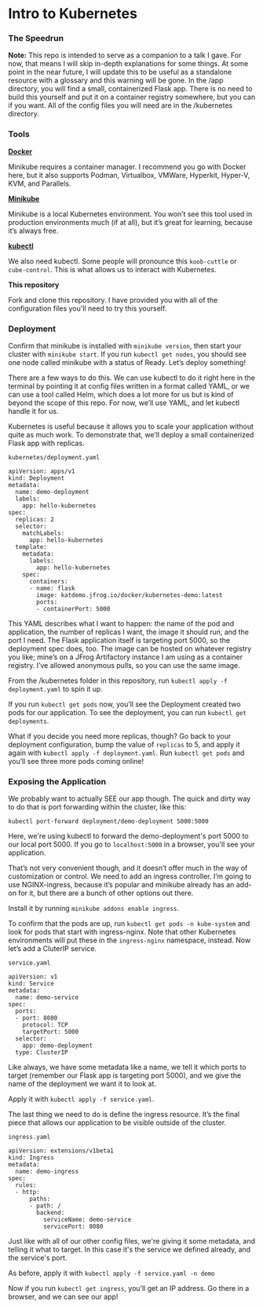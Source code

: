 # Intro to Kubernetes
### The Speedrun

**Note:** This repo is intended to serve as a companion to a talk I gave. For now, that means I will skip in-depth explanations for some things. At some point in the near future, I will update this to be useful as a standalone resource with a glossary and this warning will be gone. In the /app directory, you will find a small, containerized Flask app. There is no need to build this yourself and put it on a container registry somewhere, but you can if you want. All of the config files you will need are in the /kubernetes directory.


### Tools

**[Docker](https://www.docker.com/products/docker-desktop)**

Minikube requires a container manager. I recommend you go with Docker here, but it also supports Podman, Virtualbox, VMWare, Hyperkit, Hyper-V, KVM, and Parallels.

**[Minikube](https://minikube.sigs.k8s.io/docs/start/)**

Minikube is a local Kubernetes environment. You won’t see this tool used in production environments much (if at all), but it’s great for learning, because it’s always free. 

**[kubectl](https://kubernetes.io/docs/tasks/tools/install-kubectl/)**

We also need kubectl. Some people will pronounce this `koob-cuttle` or `cube-control`. This is what allows us to interact with Kubernetes.

**This repository**

Fork and clone this repository. I have provided you with all of the configuration files you'll need to try this yourself.


### Deployment

Confirm that minikube is installed with `minikube version`, then start your cluster with `minikube start`. If you run `kubectl get nodes`, you should see one node called minikube with a status of Ready. Let’s deploy something!

There are a few ways to do this. We can use kubectl to do it right here in the terminal by pointing it at config files written in a format called YAML, or we can use a tool called Helm, which does a lot more for us but is kind of beyond the scope of this repo. For now, we’ll use YAML, and let kubectl handle it for us.

Kubernetes is useful because it allows you to scale your application without quite as much work. To demonstrate that, we’ll deploy a small containerized Flask app with replicas.

`kubernetes/deployment.yaml`

```
apiVersion: apps/v1
kind: Deployment
metadata:
  name: demo-deployment
  labels:
    app: hello-kubernetes
spec:
  replicas: 2
  selector:
    matchLabels:
      app: hello-kubernetes
  template:
    metadata:
      labels:
        app: hello-kubernetes
    spec:
      containers:
      - name: flask
        image: katdemo.jfrog.io/docker/kubernetes-demo:latest
        ports:
        - containerPort: 5000
```

This YAML describes what I want to happen: the name of the pod and application, the number of replicas I want, the image it should run, and the port I need. The Flask application itself is targeting port 5000, so the deployment spec does, too. The image can be hosted on whatever registry you like; mine’s on a JFrog Artifactory instance I am using as a container registry. I’ve allowed anonymous pulls, so you can use the same image. 

From the /kubernetes folder in this repository, run `kubectl apply -f deployment.yaml` to spin it up.

If you run `kubectl get pods` now, you’ll see the Deployment created two pods for our application. To see the deployment, you can run `kubectl get deployments`.

What if you decide you need more replicas, though? Go back to your deployment configuration, bump the value of `replicas` to 5, and apply it again with `kubectl apply -f deployment.yaml`. Run `kubectl get pods` and you’ll see three more pods coming online!


### Exposing the Application

We probably want to actually SEE our app though. The quick and dirty way to do that is port forwarding within the cluster, like this:

`kubectl port-forward deployment/demo-deployment 5000:5000`

Here, we're using kubectl to forward the demo-deployment's port 5000 to our local port 5000. If you go to `localhost:5000` in a browser, you'll see your application.

That’s not very convenient though, and it doesn’t offer much in the way of customization or control. We need to add an ingress controller. I’m going to use NGINX-ingress, because it’s popular and minikube already has an add-on for it, but there are a bunch of other options out there.

Install it by running `minikube addons enable ingress`.

To confirm that the pods are up, run `kubectl get pods -n kube-system` and look for pods that start with ingress-nginx. Note that other Kubernetes environments will put these in the `ingress-nginx` namespace, instead. Now let’s add a CluterIP service.

`service.yaml`

```
apiVersion: v1
kind: Service
metadata:
  name: demo-service
spec:
  ports:
  - port: 8080
    protocol: TCP
    targetPort: 5000
  selector:
    app: demo-deployment
  type: ClusterIP
```

Like always, we have some metadata like a name, we tell it which ports to target (remember our Flask app is targeting port 5000), and we give the name of the deployment we want it to look at.

Apply it with `kubectl apply -f service.yaml`.

The last thing we need to do is define the ingress resource. It’s the final piece that allows our application to be visible outside of the cluster.

`ingress.yaml`
```
apiVersion: extensions/v1beta1
kind: Ingress
metadata:
  name: demo-ingress
spec:
  rules:
  - http:
      paths:
      - path: /
        backend:
          serviceName: demo-service
          servicePort: 8080
```

Just like with all of our other config files, we're giving it some metadata, and telling it what to target. In this case it's the service we defined already, and the service's port.

As before, apply it with `kubectl apply -f service.yaml -n demo`

Now if you run `kubectl get ingress`, you’ll get an IP address. Go there in a browser, and we can see our app!




